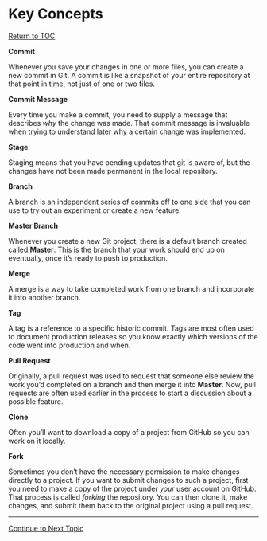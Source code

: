 # Key Concepts

<a href="https://github.com/CyberTrainingUSAF/03-Introduction-to-Git/blob/master/00-Table-of-Contents.md" rel="Return to TOC"> Return to TOC </a>

**Commit**

Whenever you save your changes in one or more files, you can create a new commit in Git. A commit is like a snapshot of your entire repository at that point in time, not just of one or two files.

**Commit Message**

Every time you make a commit, you need to supply a message that describes _why_ the change was made. That commit message is invaluable when trying to understand later why a certain change was implemented.

**Stage**

Staging means that you have pending updates that git is aware of, but the changes have not been made permanent in the local repository.

**Branch**

A branch is an independent series of commits off to one side that you can use to try out an experiment or create a new feature.

**Master Branch**

Whenever you create a new Git project, there is a default branch created called **Master**. This is the branch that your work should end up on eventually, once it’s ready to push to production.

**Merge**

A merge is a way to take completed work from one branch and incorporate it into another branch.

**Tag**

A tag is a reference to a specific historic commit. Tags are most often used to document production releases so you know exactly which versions of the code went into production and when.

**Pull Request**

Originally, a pull request was used to request that someone else review the work you’d completed on a branch and then merge it into **Master**. Now, pull requests are often used earlier in the process to start a discussion about a possible feature.

**Clone**

Often you’ll want to download a copy of a project from GitHub so you can work on it locally.

**Fork**

Sometimes you don’t have the necessary permission to make changes directly to a project.  If you want to submit changes to such a project, first you need to make a copy of the project under _your_ user account on GitHub. That process is called _forking_ the repository. You can then clone it, make changes, and submit them back to the original project using a pull request.

---

<a href="https://github.com/CyberTrainingUSAF/03-Introduction-to-Git/blob/master/03_download_git.md" rel="Continue to Next Topic"> Continue to Next Topic </a>
